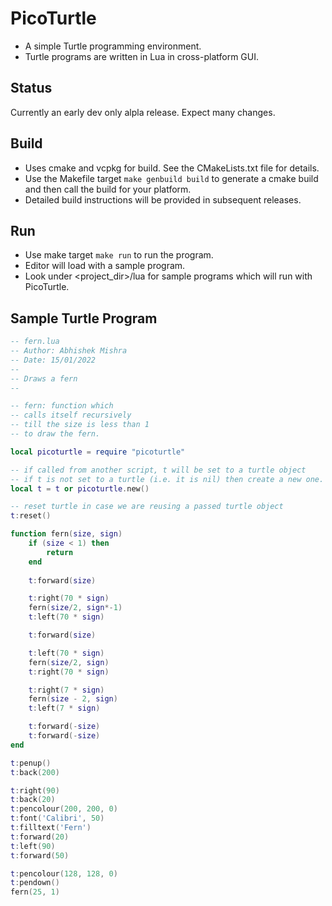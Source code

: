 # PicoTurtle
- A simple Turtle programming environment.
- Turtle programs are written in Lua in cross-platform GUI.
## Status
Currently an early dev only alpla release. Expect many changes.

## Build
- Uses cmake and vcpkg for build. See the CMakeLists.txt file for details.
- Use the Makefile target `make genbuild build` to generate a cmake build and then call the build for your platform.
- Detailed build instructions will be provided in subsequent releases.

## Run
- Use make target `make run` to run the program.
- Editor will load with a sample program.
- Look under <project_dir>/lua for sample programs which will run with PicoTurtle.

## Sample Turtle Program

```lua
-- fern.lua
-- Author: Abhishek Mishra
-- Date: 15/01/2022
--
-- Draws a fern
--

-- fern: function which
-- calls itself recursively
-- till the size is less than 1
-- to draw the fern.

local picoturtle = require "picoturtle"

-- if called from another script, t will be set to a turtle object
-- if t is not set to a turtle (i.e. it is nil) then create a new one.
local t = t or picoturtle.new()

-- reset turtle in case we are reusing a passed turtle object
t:reset()

function fern(size, sign)
    if (size < 1) then
        return
    end
    
    t:forward(size)

    t:right(70 * sign)
    fern(size/2, sign*-1)
    t:left(70 * sign)

    t:forward(size)

    t:left(70 * sign)
    fern(size/2, sign)
    t:right(70 * sign)

    t:right(7 * sign)
    fern(size - 2, sign)
    t:left(7 * sign)

    t:forward(-size)
    t:forward(-size)
end

t:penup()
t:back(200)

t:right(90)
t:back(20)
t:pencolour(200, 200, 0)
t:font('Calibri', 50)
t:filltext('Fern')
t:forward(20)
t:left(90)
t:forward(50)

t:pencolour(128, 128, 0)
t:pendown()
fern(25, 1)

```